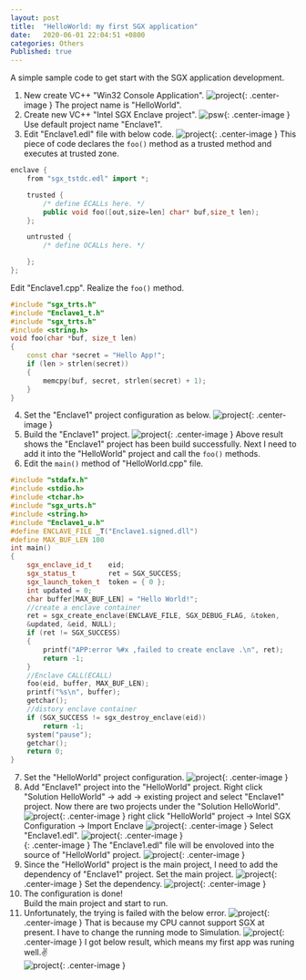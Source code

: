 ```yaml
---
layout: post
title:  "HelloWorld: my first SGX application"
date:   2020-06-01 22:04:51 +0800
categories: Others
Published: true
---
```

A simple sample code to get start with the SGX application development.

1. New create VC++ "Win32 Console Application".
![project]({{site.baseurl}}/assets/image/others-sgx-start-01.PNG){: .center-image }
The project name is "HelloWorld".
2. Create new VC++ "Intel SGX Enclave project".
![psw]({{site.baseurl}}/assets/image/others-sgx-11.PNG){: .center-image }
Use default project name "Enclave1".  
3. Edit "Enclave1.edl" file with below code.
![project]({{site.baseurl}}/assets/image/others-sgx-start-02.PNG){: .center-image }
This piece of code declares the `foo()` method as a trusted method and executes at trusted zone.  
```cpp
enclave {
    from "sgx_tstdc.edl" import *;

    trusted {
        /* define ECALLs here. */
		public void foo([out,size=len] char* buf,size_t len);
    };

    untrusted {
        /* define OCALLs here. */

    };
};
```
Edit "Enclave1.cpp". Realize the `foo()` method.
```cpp
#include "sgx_trts.h"
#include "Enclave1_t.h"
#include "sgx_trts.h"
#include <string.h>
void foo(char *buf, size_t len)
{
	const char *secret = "Hello App!";
	if (len > strlen(secret))
	{
		memcpy(buf, secret, strlen(secret) + 1);
	}
}
```
4. Set the "Enclave1" project configuration as below.
![project]({{site.baseurl}}/assets/image/others-sgx-start-03.PNG){: .center-image }
5. Build the "Enclave1" project.
![project]({{site.baseurl}}/assets/image/others-sgx-start-04.PNG){: .center-image }
Above result shows the "Enclave1" project has been build successfully. Next I need to add it into the "HelloWorld" project and call the `foo()` methods.
6. Edit the `main()` method of "HelloWorld.cpp" file. 
```cpp
#include "stdafx.h"
#include <stdio.h>
#include <tchar.h>
#include "sgx_urts.h"
#include <string.h>
#include "Enclave1_u.h"
#define ENCLAVE_FILE _T("Enclave1.signed.dll")
#define MAX_BUF_LEN 100
int main()
{
	sgx_enclave_id_t	eid;
	sgx_status_t		ret = SGX_SUCCESS;
	sgx_launch_token_t	token = { 0 };
	int updated = 0;
	char buffer[MAX_BUF_LEN] = "Hello World!";
	//create a enclave container
	ret = sgx_create_enclave(ENCLAVE_FILE, SGX_DEBUG_FLAG, &token, 
    &updated, &eid, NULL);
	if (ret != SGX_SUCCESS)
	{
		printf("APP:error %#x ,failed to create enclave .\n", ret);
		return -1;
	}
	//Enclave CALL(ECALL) 
	foo(eid, buffer, MAX_BUF_LEN);
	printf("%s\n", buffer);
	getchar();
	//distory enclave container
	if (SGX_SUCCESS != sgx_destroy_enclave(eid))
		return -1;
	system("pause");
	getchar();
	return 0;
}
```
7. Set the "HelloWorld" project configuration.
![project]({{site.baseurl}}/assets/image/others-sgx-start-06.PNG){: .center-image }
8. Add "Enclave1" project into the "HelloWorld" project.
Right click "Solution HelloWorld" -> add -> existing project and select "Enclave1" project. Now there are two projects under the "Solution HelloWorld".
![project]({{site.baseurl}}/assets/image/others-sgx-start-15.PNG){: .center-image }
right click "HelloWorld" project -> Intel SGX Configuration -> Import Enclave
![project]({{site.baseurl}}/assets/image/others-sgx-start-07.PNG){: .center-image }
Select "Enclave1.edl".
![project]({{site.baseurl}}/assets/image/others-sgx-start-08.PNG){: .center-image }<br>{: .center-image }
The "Enclave1.edl" file will be envoloved into the source of "HelloWorld" project.
![project]({{site.baseurl}}/assets/image/others-sgx-start-09.PNG){: .center-image }
9. Since the "HelloWorld" project is the main project, I need to add the dependency of "Enclave1" project.
Set the main project.
![project]({{site.baseurl}}/assets/image/others-sgx-start-10.PNG){: .center-image }
Set the dependency.
![project]({{site.baseurl}}/assets/image/others-sgx-start-11.PNG){: .center-image }
10. The configuration is done!    
Build the main project and start to run. 
11. Unfortunately, the trying is failed with the below error.
![project]({{site.baseurl}}/assets/image/others-sgx-start-12.PNG){: .center-image }
That is because my CPU cannot support SGX at present. I have to change the running mode to Simulation.
![project]({{site.baseurl}}/assets/image/others-sgx-start-13.PNG){: .center-image }
I got below result, which means my first app was runing well.:v:  
![project]({{site.baseurl}}/assets/image/others-sgx-start-14.PNG){: .center-image }